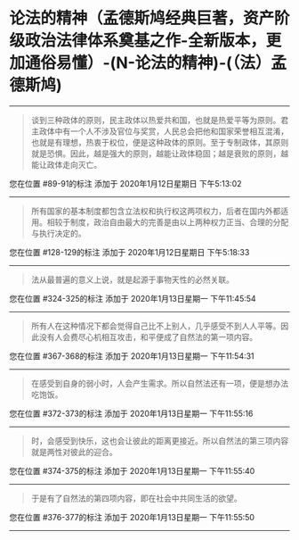 # 论法的精神（孟德斯鸠经典巨著，资产阶级政治法律体系奠基之作-全新版本，更加通俗易懂）-(N-论法的精神)-(（法）孟德斯鸠)

---

> 谈到三种政体的原则，民主政体以热爱共和国，也就是热爱平等为原则。君主政体中有一个人不涉及官位与奖赏，人民总会把他和国家荣誉相互混淆，也就是有理想，热衷于权位，便是这种政体的原则。至于专制政体，其原则就是恐惧。因此，越是强大的原则，越能让政体稳固；越是衰败的原则，越能让政体走向灭亡。

您在位置 #89-91的标注 添加于 2020年1月12日星期日 下午5:13:02

---

> 所有国家的基本制度都包含立法权和执行权这两项权力，后者在国内外都适用。相较于制度，政治自由最大的完善是由以上两种权力正当、合理的分配与执行决定的。

您在位置 #128-129的标注 添加于 2020年1月12日星期日 下午5:18:33

---

> 法从最普遍的意义上说，就是起源于事物天性的必然关联。

您在位置 #324-325的标注 添加于 2020年1月13日星期一 下午11:45:54

---

> 所有人在这种情况下都会觉得自己比不上别人，几乎感受不到人人平等。因此没有人会费尽心机相互攻击，和平便成了自然法的第一项内容。

您在位置 #367-368的标注 添加于 2020年1月13日星期一 下午11:54:31

---

> 在感受到自身的弱小时，人会产生需求。所以自然法还有一项，便是想办法吃饱饭。

您在位置 #372-373的标注 添加于 2020年1月13日星期一 下午11:55:16

---

> 时，会感受到快乐，这也会让彼此的距离更接近。所以自然法的第三项内容就是两性对彼此的迎合。

您在位置 #374-375的标注 添加于 2020年1月13日星期一 下午11:55:40

---

> 于是有了自然法的第四项内容，即在社会中共同生活的欲望。

您在位置 #376-377的标注 添加于 2020年1月13日星期一 下午11:55:50

---

